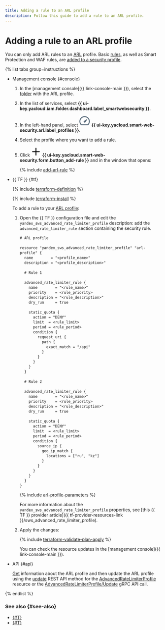 ```yaml
---
title: Adding a rule to an ARL profile
description: Follow this guide to add a rule to an ARL profile.
---
```


# Adding a rule to an ARL profile

You can only add ARL rules to an [ARL](../concepts/arl.md) profile. Basic [rules](../concepts/rules.md), as well as Smart Protection and WAF rules, are [added to a security profile](rule-add.md).

{% list tabs group=instructions %}

- Management console {#console}

  1. In the [management console]({{ link-console-main }}), select the [folder](../../resource-manager/concepts/resources-hierarchy.md#folder) with the ARL profile.
  1. In the list of services, select **{{ ui-key.yacloud.iam.folder.dashboard.label_smartwebsecurity }}**.
  1. In the left-hand panel, select ![image](../../_assets/smartwebsecurity/arl.svg) **{{ ui-key.yacloud.smart-web-security.arl.label_profiles }}**.
  1. Select the profile where you want to add a rule.
  1. Click ![plus-sign](../../_assets/console-icons/plus.svg) **{{ ui-key.yacloud.smart-web-security.form.button_add-rule }}** and in the window that opens:

      {% include [add-arl-rule](../../_includes/smartwebsecurity/add-arl-rule.md) %}

- {{ TF }} {#tf}

  {% include [terraform-definition](../../_tutorials/_tutorials_includes/terraform-definition.md) %}

  {% include [terraform-install](../../_includes/terraform-install.md) %}

  To add a rule to your [ARL profile](../concepts/arl.md):

    1. Open the {{ TF }} configuration file and edit the `yandex_sws_advanced_rate_limiter_profile` description: add the `advanced_rate_limiter_rule` section containing the security rule.

        ```hcl
        # ARL profile

        resource "yandex_sws_advanced_rate_limiter_profile" "arl-profile" {
          name        = "<profile_name>"
          description = "<profile_description>"

          # Rule 1

          advanced_rate_limiter_rule {
            name        = "<rule_name>"
            priority    = <rule_priority>
            description = "<rule_description>"
            dry_run     = true
  
            static_quota {
              action = "DENY"
              limit  = <rule_limit>
              period = <rule_period>
              condition {
                request_uri {
                  path {
                    exact_match = "/api"
                  }
                }
              }
            }
          }

          # Rule 2

          advanced_rate_limiter_rule {
            name        = "<rule_name>"
            priority    = <rule_priority>
            description = "<rule_description>"
            dry_run     = true
  
            static_quota {
              action = "DENY"
              limit  = <rule_limit>
              period = <rule_period>
              condition {
                source_ip {
                  geo_ip_match {
                    locations = ["ru", "kz"]
                  }
                }
              }
            }
          }
        }
        ```
  
        {% include [arl-profile-parameters](../../_includes/smartwebsecurity/arl-profile-parameters.md) %}
  
        For more information about the `yandex_sws_advanced_rate_limiter_profile` properties, see [this {{ TF }} provider article]({{ tf-provider-resources-link }}/sws_advanced_rate_limiter_profile).
  
    1. Apply the changes:
  
         {% include [terraform-validate-plan-apply](../../_tutorials/_tutorials_includes/terraform-validate-plan-apply.md) %}

         You can check the resource updates in the [management console]({{ link-console-main }}).

- API {#api}

  [Get](arl-profile-get.md) information about the ARL profile and then update the ARL profile using the [update](../advanced_rate_limiter/api-ref/AdvancedRateLimiterProfile/update.md) REST API method for the [AdvancedRateLimiterProfile](../advanced_rate_limiter/api-ref/AdvancedRateLimiterProfile/index.md) resource or the [AdvancedRateLimiterProfile/Update](../advanced_rate_limiter/api-ref/grpc/AdvancedRateLimiterProfile/update.md) gRPC API call.

{% endlist %}

### See also {#see-also}

* [{#T}](rule-update.md)
* [{#T}](rule-delete.md)
